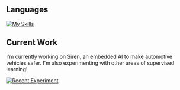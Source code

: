 
<!--<div align="left">
   <img src="https://github-readme-stats.vercel.app/api/top-langs/?username=pearl-natalia&layout=compact&card_width=333&theme=rose_pine&size_weight=0.4&count_weight=0.6" alt="Top Languages">
</div>-->

<!-- Source for widgets: https://github.com/tandpfun/skill-icons?tab=readme-ov-file#icons-list -->

## Languages
[![My Skills](https://skillicons.dev/icons?i=html,css,js,java,php,python,c,cpp,mysql)](https://skillicons.dev)


<!--## Developer Tools
[![My Skills](https://skillicons.dev/icons?i=vscode,androidstudio,aws,bootstrap,docker,django,flask,git,mysql,sqlite,opencv,tensorflow,wordpress,vercel)](https://skillicons.dev) -->

## Current Work
I'm currently working on <a href="https://github.com/pearl-natalia/Siren/blob/master/README.md" style="text-decoration:none;">Siren</a>, an embedded AI  to make automotive vehicles safer. I'm also experimenting with other areas of supervised learning! 

[![Recent Experiment](https://img.shields.io/badge/Recent%20Experiment-grey?style=for-the-badge&logo=github)]([URL](https://github.com/pearl-natalia/Mathematical-OCR/blob/main/README.md))



